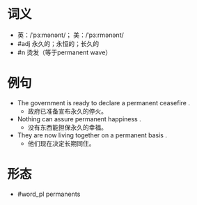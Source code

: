 # 词义
- 英：/ˈpɜːmənənt/； 美：/ˈpɜːrmənənt/
- #adj 永久的；永恒的；长久的
- #n 烫发（等于permanent wave）
# 例句
- The government is ready to declare a permanent ceasefire .
	- 政府已准备宣布永久的停火。
- Nothing can assure permanent happiness .
	- 没有东西能担保永久的幸福。
- They are now living together on a permanent basis .
	- 他们现在决定长期同住。
# 形态
- #word_pl permanents
